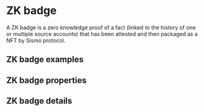 # ZK badge

A ZK badge is a zero knowledge proof of a fact (linked to the history of one or multiple source accounts) that has been attested and then packaged as a NFT by Sismo protocol.

## ZK badge examples

## ZK badge properties

## ZK badge details

